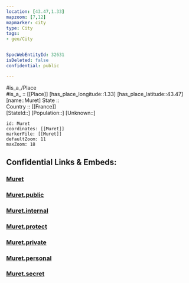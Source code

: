 ```yaml
---
location: [43.47,1.33] 
mapzoom: [7,12] 
mapmarker: city 
type: City
tags:
- geo/City


SpocWebEntityId: 32631
isDeleted: false
confidential: public

---
```

#is_a_/Place  
#is_a_ :: [[Place]] 
[has_place_longitude::1.33] 
[has_place_latitude::43.47] 
[name::Muret] 
State ::  
Country :: [[France]]  
[StateId::] 
[Population::] 
[Unknown::] 


```leaflet
id: Muret
coordinates: [[Muret]] 
markerFile: [[Muret]] 
defaultZoom: 11 
maxZoom: 18
```


## Confidential Links & Embeds: 

### [Muret](/_Standards/Earth/Continent/Europe/Europe~West/France/regions~France/Occitanie/departments~Occitanie/Haute-Garonne/communes~Haute-Garonne/Muret/cities~Muret/Muret.md) 

### [Muret.public](/_public/Earth/Continent/Europe/Europe~West/France/regions~France/Occitanie/departments~Occitanie/Haute-Garonne/communes~Haute-Garonne/Muret/cities~Muret/Muret.public.md) 

### [Muret.internal](/_internal/Earth/Continent/Europe/Europe~West/France/regions~France/Occitanie/departments~Occitanie/Haute-Garonne/communes~Haute-Garonne/Muret/cities~Muret/Muret.internal.md) 

### [Muret.protect](/_protect/Earth/Continent/Europe/Europe~West/France/regions~France/Occitanie/departments~Occitanie/Haute-Garonne/communes~Haute-Garonne/Muret/cities~Muret/Muret.protect.md) 

### [Muret.private](/_private/Earth/Continent/Europe/Europe~West/France/regions~France/Occitanie/departments~Occitanie/Haute-Garonne/communes~Haute-Garonne/Muret/cities~Muret/Muret.private.md) 

### [Muret.personal](/_personal/Earth/Continent/Europe/Europe~West/France/regions~France/Occitanie/departments~Occitanie/Haute-Garonne/communes~Haute-Garonne/Muret/cities~Muret/Muret.personal.md) 

### [Muret.secret](/_secret/Earth/Continent/Europe/Europe~West/France/regions~France/Occitanie/departments~Occitanie/Haute-Garonne/communes~Haute-Garonne/Muret/cities~Muret/Muret.secret.md)

